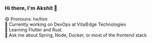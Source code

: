 ### Hi there, I'm Akshit 👋

<!-- **tripathiakshit/tripathiakshit** is a ✨ _special_ ✨ repository because its `README.md` (this file) appears on your GitHub profile. -->
😄 Pronouns: he/him<br>
🔭 Currently working on DevOps at VitalEdge Technologies<br>
🌱 Learning Flutter and Rust<br>
💬 Ask me about Spring, Node, Docker, or most of the frontend stack<br>
